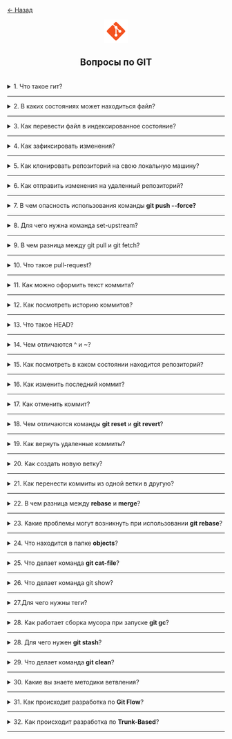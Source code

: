 <a href="../../../README.md">← Назад</a>

<div align="center">
  <img src="../../../src/assets/icons/icons-for-titles/git.png">
  <h2>Вопросы по GIT</h2>
</div>
<br />

<details>
<summary><span>1. Что такое гит?</span></summary>
<br />

**Git** — это распределённая система управления версиями, позволяющая хранить разные версии кода, к которым можно вернуться при необходимости, работая в команде.

Он фиксирует историю изменений, поддерживает параллельную работу в ветках и обеспечивает удобное объединение кода.

</details>

---

<details>
<summary><span>2. В каких состояниях может находиться файл?</span></summary>
<br />

В Git файл может находиться в следующих состояниях:

- **Untracked** — новый файл, о котором Git пока не знает. Файл находится в рабочей директории, но не добавлен под версионный контроль.
- **Tracked** — файл, который отслеживается Git. Tracked файлы могут быть в трёх состояниях:
  - **Unmodified** — файл не изменялся с момента последнего коммита
  - **Modified** — файл был изменён, но изменения ещё не подготовлены для коммита
  - **Staged** — изменения файла добавлены в индекс и готовы для создания коммита

После создания коммита все staged файлы переходят в состояние unmodified.

</details>

---

<details>  
<summary><span>3. Как перевести файл в индексированное состояние?</span></summary>  
<br />

Чтобы добавить файл в индекс (**staged** состояние), используется команда `git add`:

- `git add filename.txt` — добавить конкретный файл
- `git add .` — добавить изменённые файлы в текущей директории, но **не затрагивает удалённые файлы**
- `git add --all` / `git add -A` — добавить **все изменения**, включая удалённые файлы
- `git add *.js` — добавить все файлы с определённым расширением
- `git add directory/` — добавить все файлы из определённой директории

После выполнения этой команды файлы будут подготовлены для создания коммита.

Также можно использовать дополнительные режимы:

- `git add -i` — интерактивный режим, позволяющий выборочно добавлять изменения
- `git add -p` — позволяет индексировать отдельные части изменений (hunks) в файлах

</details>

---

<details>  
<summary><span>4. Как зафиксировать изменения?</span></summary>  
<br />

Для фиксации изменений в Git используется команда `git commit`:

- `git commit -m "сообщение"` — создать коммит с указанным сообщением.
- `git commit` — откроется текстовый редактор для написания сообщения.
- `git commit -a -m "сообщение"` — автоматически добавляет в индекс и коммитит **только отслеживаемые файлы**, но не включает новые (`untracked`).

</details>

---

<details>
<summary><span>5. Как клонировать  репозиторий на свою локальную машину?</span></summary>
<br />

Для клонирования репозитория используется команда `git clone`:

- `git clone <url>` — клонирует репозиторий в текущую директорию.
- `git clone <url> <directory>` — клонирует репозиторий в указанную директорию, **создавая её автоматически**, если она не существует.

URL может быть HTTPS или SSH адресом репозитория.

</details>

---

<details>
<summary><span>6. Как отправить изменения на удаленный репозиторий?</span></summary>
<br />

Для отправки изменений на удаленный репозиторий используется команда `git push`:

- `git push origin main` — отправляет изменения из локальной ветки main в одноименную ветку удаленного репозитория origin
- `git push` — отправляет изменения в текущую ветку, если настроена связь с удаленным репозиторием
- `git push -u origin branch-name` — отправляет новую ветку в удаленный репозиторий и устанавливает отслеживание
- `git push --force` — принудительно перезаписывает историю удаленного репозитория (использовать с осторожностью!)
- `git push --tags` — отправляет теги в удаленный репозиторий

</details>

---

<details>  
<summary><span>7. В чем опасность использования команды <b>git push --force?</b></span></summary>  
<br />

Команда **`git push --force`** принудительно перезаписывает историю удалённого репозитория, **игнорируя** возможные изменения, сделанные другими разработчиками. Это может привести к потере их коммитов и усложнить восстановление данных.

Вместо неё лучше использовать **`git push --force-with-lease`**, которая проверяет наличие новых коммитов на удалённой ветке перед перезаписью. Это снижает риск потери изменений, если кто-то уже внес обновления.

</details>

---

<details>
<summary><span>8. Для чего нужна команда set-upstream?</span></summary>
<br />

Команда `git branch --set-upstream-to` (или `-u` в сокращенном виде) используется для установки связи между локальной и удаленной ветками. После установки этой связи можно использовать сокращенные команды `git pull` и `git push` без указания имени удаленного репозитория и ветки.

</details>

---

<details>
<summary><span>9. В чем разница между git pull и git fetch?</span></summary>
<br />

`git fetch` только загружает изменения с удаленного репозитория, но не применяет их к рабочей копии. `git pull` загружает изменения и сразу же пытается слить их с текущей веткой (фактически выполняет `git fetch` + `git merge`).

</details>

---

<details>
<summary><span>10. Что такое pull-request?</span></summary>
<br />

Pull request (PR) - это механизм для предложения изменений в репозиторий. Разработчик создает отдельную ветку, вносит в нее изменения и запрашивает их включение в основную ветку через PR. Это позволяет провести код-ревью, обсудить изменения и безопасно внести правки в проект.

</details>

---

<details>  
<summary><span>11. Как можно оформить текст коммита?</span></summary>  
<br />

Хорошо оформленный коммит должен быть **понятным, кратким и информативным**, чтобы другие разработчики могли легко понять изменения. Один из стандартных подходов — **Conventional Commits**, который задаёт чёткую структуру:

### **Типы коммитов в Conventional Commits:**

- **feat** — добавление новой функциональности
- **fix** — исправление ошибки
- **refactor** — улучшение кода без изменения функциональности
- **docs** — обновление документации
- **style** — исправления форматирования (например, пробелы, отступы)
- **test** — добавление или изменение тестов
- **chore** — технические задачи, не влияющие на код (например, обновление зависимостей)

</details>

---

<details>
<summary><span>12. Как посмотреть историю коммитов?</span></summary>
<br />

- `git log` — базовый вывод с полной информацией о коммитах
- `git log --oneline` — компактный вывод (одна строка на коммит)
- `git log --graph` — визуализация веток в виде графа
- `git log -p` — показывает изменения в каждом коммите
- `git log --author="name"` — фильтрация по автору
- `git log --since="2 weeks ago"` — фильтрация по дате
- `git log <file>` — история изменений конкретного файла

Также можно комбинировать опции, например: `git log --oneline --graph` для компактного отображения графа веток.

</details>

---

<details>
<summary><span>13. Что такое HEAD?</span></summary>
<br />

HEAD - это специальный указатель в Git, который ссылается на текущий коммит в активной ветке. Это своего рода "курсор", показывающий, где вы находитесь в истории репозитория.

Основные характеристики HEAD:

- Обычно указывает на последний коммит текущей ветки
- При переключении между ветками HEAD автоматически перемещается
- Может быть "отсоединён" (detached HEAD) при переключении на конкретный коммит
- Используется как ссылка в командах, например `git reset HEAD~1` для отмены последнего коммита

HEAD можно представить как закладку в книге - она показывает, где вы сейчас находитесь в истории проекта.

</details>

---

<details>
<summary><span>14. Чем отличаются ^ и ~?</span></summary>
<br />

- **Тильда (`~`)** — это ссылка на коммит на _N_ поколений назад по первой родительской линии.
- **Каретка (`^`)** — это указатель на конкретного родителя коммита (например, первого или второго в merge-коммите).

</details>

---

<details>
<summary><span>15. Как посмотреть в каком состоянии находится репозиторий?</span></summary>
<br />

Команда `git status` показывает текущее состояние репозитория:

- Отображает текущую ветку
- Показывает неотслеживаемые файлы (untracked)
- Показывает измененные файлы (modified)
- Показывает файлы, добавленные в индекс (staged)
- Показывает информацию о состоянии относительно удаленного репозитория

Дополнительные опции:

- `git status -s` или `git status --short` — компактный вывод
- `git status -b` — дополнительно показывает информацию о ветке
- `git status -u` — показывает неотслеживаемые файлы в директориях

</details>

---

<details>
<summary><span>16. Как изменить последний коммит?</span></summary>
<br />

Для изменения последнего коммита используется команда `git commit --amend`:

- Позволяет изменить сообщение последнего коммита
- Добавить новые изменения в последний коммит
- Изменить автора коммита

</details>

---

<details>
<summary><span>17. Как отменить коммит?</span></summary>
<br />

Существует несколько способов отменить коммит:

1. **git reset** - отменяет коммиты и перемещает HEAD:

   - `git reset --soft HEAD~1` - отменяет коммит, сохраняя изменения в индексе
   - `git reset --mixed HEAD~1` - отменяет коммит и очищает индекс (по умолчанию)
   - `git reset --hard HEAD~1` - полностью удаляет коммит и все изменения

2. **git revert** - создает новый коммит, который отменяет изменения предыдущего:

   - `git revert HEAD` - отменяет последний коммит
   - `git revert <commit-hash>` - отменяет конкретный коммит

</details>

---

<details>
<summary><span>18. Чем отличаются команды <b>git reset</b> и <b>git revert</b>?</span></summary>
<br />

- `reset` изменяет историю, удаляя коммиты
- `revert` сохраняет историю, добавляя новый коммит, поэтому безопаснее для совместной работы

</details>

---

<details>
<summary><span>19. Как вернуть удаленные коммиты?</span></summary>
<br />

Удаленные коммиты можно восстановить с помощью команды `git reflog` и `git reset`:

1. `git reflog` показывает журнал всех изменений HEAD, включая удаленные коммиты
2. Найдите хеш нужного коммита в выводе reflog
3. Используйте `git reset --hard <commit-hash>` для восстановления состояния

</details>

---

<details>
<summary><span>20. Как создать новую ветку?</span></summary>
<br />

Существует несколько способов создания новой ветки:

1. **git branch** - создает новую ветку, но не переключается на нее:

   - `git branch <branch-name>` - создает ветку от текущего коммита
   - `git branch <branch-name> <commit-hash>` - создает ветку от указанного коммита

2. **git checkout** - создает и переключается на новую ветку:

   - `git checkout -b <branch-name>` - создает ветку от текущего коммита и переключается на нее
   - `git checkout -b <branch-name> <commit-hash>` - создает ветку от указанного коммита

3. **git switch** (Git 2.23+) - современная альтернатива checkout:
   - `git switch -c <branch-name>` - создает и переключается на новую ветку
   - `git switch -c <branch-name> <commit-hash>` - создает ветку от указанного коммита

</details>

---

<details>
<summary><span>21. Как перенести коммиты из одной ветки в другую?</span></summary>
<br />

1. **git cherry-pick** - копирует отдельные коммиты:

   ```bash
   git cherry-pick <commit-hash>
   ```

2. **git merge** - объединяет ветки, перенося все коммиты:

   ```bash
   git checkout target-branch
   git merge source-branch
   ```

3. **git rebase** - переносит коммиты, перестраивая историю:
   ```bash
   git checkout feature-branch
   git rebase main
   ```

</details>

---

<details>
<summary><span>22. В чем разница между <b>rebase</b> и <b>merge</b>?</span></summary>
<br />

1. **git merge** - создается новый коммит слияния, сохраняющий историю обеих веток
2. **git rebase** - переписывает историю, делая ее линейной, но изменяет хеши коммитов

</details>

---

<details>
<summary><span>23. Какие проблемы могут возникнуть при использовании <b>git rebase</b>?</span></summary>
<br />

1. **Конфликты слияния** - при rebase могут возникнуть конфликты, которые нужно разрешать вручную для каждого коммита

2. **Изменение истории** - rebase переписывает историю коммитов, что может создать проблемы при работе в команде:

   - Изменяются хеши коммитов
   - Усложняется отслеживание изменений
   - Возможны проблемы при push, требуется force push

3. **Сложности при откате** - из-за переписывания истории сложнее откатить изменения

4. **Проблемы с длинными ветками** - чем больше коммитов ребазируется, тем выше вероятность конфликтов

5. **Риск потери данных** - неправильное использование force push после rebase может привести к потере изменений других разработчиков

</details>

---

<details>  
<summary><span>24. Что находится в папке <b>objects</b>?</span></summary>  
<br />

В папке **`objects`** внутри `.git` хранятся все объекты Git — это **основа всей истории репозитория**.

Она хранит **все коммиты, файлы, деревья и теги**, сжатые по алгоритму zlib, а их имя — это **SHA-1 хеш** содержимого.

### Типы объектов:

- **Blob** — хранит содержимое файлов.
- **Tree** — представляет структуру директорий, содержит ссылки на blob'ы и другие tree.
- **Commit** — фиксирует изменения, ссылается на дерево (`tree`) и родителей.
- **Tag** — аннотированные теги, например для версий релизов.

**Git не хранит файлы напрямую** — он сохраняет **снимки состояния (snapshots)**, а все объекты лежат в `.git/objects`.

</details>

---

<details>
<summary><span>25. Что делает команда <b>git cat-file</b>?</span></summary>
<br />

Команда **`git cat-file`** позволяет просматривать содержимое, тип и размер объектов Git (blob, tree, commit, tag) по их SHA-1 хешу.

</details>

---

<details>
<summary><span>26. Что делает команда git show?</span></summary>
<br />

Команда **`git show`** выводит детальную информацию о коммите, включая авторство, дату, изменения файлов и разницу (`diff`) между текущей и предыдущей версией

</details>

---

<details>
<summary><span>27.Для чего нужны теги?</span></summary>
<br />

**Теги в Git** позволяют создавать метки на важных коммитах, чаще всего для обозначения версий или релизов. Они упрощают навигацию и помогают быстро переключаться на нужные точки в истории проекта.

</details>

---

<details>
<summary><span>28. Как работает сборка мусора при запуске <b>git gc</b>?</span></summary>
<br />

В Git сборка мусора (`git gc`) основана на концепции **достижимости**:

- **Достижимые объекты** (коммиты, деревья, блобы) — те, на которые есть ссылки (HEAD, ветки, теги).
- **Недостижимые объекты** — не имеющие ссылок и не используемые в истории репозитория.

`git gc` удаляет **недостижимые объекты**, если они хранятся дольше определённого времени.

</details>

---

<details>
<summary><span>28. Для чего нужен <b>git stash</b>?</span></summary>
<br />

**Git stash** позволяет временно сохранить незакоммиченные изменения и вернуть рабочую директорию в "чистое" состояние. Это полезно, когда нужно:

- Быстро переключиться на другую ветку, не создавая коммит
- Отложить текущие изменения для работы над срочной задачей
- Сохранить изменения, которые пока не готовы для коммита

Сохранённые изменения можно позже восстановить командой `git stash pop` или `git stash apply`.

</details>

---

<details>
<summary><span>29. Что делает команда <b>git clean</b>?</span></summary>
<br />

Команда **`git clean`** удаляет неотслеживаемые файлы из рабочей директории. Это включает:

- Новые файлы, которые еще не были добавлены в индекс
- Файлы, созданные в процессе сборки проекта
- Временные файлы

Основные опции:

- `-n` (--dry-run) - показывает, какие файлы будут удалены, без реального удаления
- `-f` (--force) - принудительное удаление файлов
- `-d` - также удаляет неотслеживаемые директории
- `-x` - удаляет игнорируемые файлы (указанные в .gitignore)

⚠️ Удаленные файлы невозможно восстановить!

</details>

---

<details>
<summary><span>30. Какие вы знаете методики ветвления?</span></summary>
<br />

1. Git Flow
2. Trunk-Based

</details>

---

<details>
<summary><span>31. Как происходит разработка по <b>Git Flow</b>?</span></summary>
<br />

**Git Flow** - это модель ветвления с двумя основными ветками:

- **master/main** - стабильная версия продукта
- **develop** - ветка для разработки

И тремя вспомогательными:

- **feature/** - для новых функций (от develop)
- **hotfix/** - для срочных исправлений (от master)
- **release/** - для подготовки релиза (от develop)

Процесс:

1. Разработка ведется в feature-ветках
2. Готовые фичи вливаются в develop
3. Для релиза создается release-ветка
4. После тестирования релиз вливается в master и develop

</details>

---

<details>
<summary><span>32. Как происходит разработка по <b>Trunk-Based</b>?</span></summary>
<br />

**Trunk-Based Development** - это подход к ветвлению, где основная разработка ведется в главной ветке (trunk/master/main).

Основные принципы:

- Все разработчики коммитят напрямую в master
- Короткоживущие feature-ветки (1-2 дня)
- Частые коммиты небольших изменений
- Непрерывная интеграция (CI)
- Feature Toggles для отключения незавершенных функций

Преимущества:

- Быстрая интеграция кода
- Меньше конфликтов слияния
- Проще поддерживать код
- Быстрые релизы

Этот подход хорошо подходит для небольших команд и частых релизов.

</details>

---

<!-- <details>
<summary><span></span></summary>
<br />


</details>

--- -->
